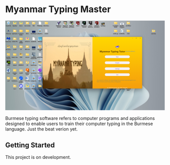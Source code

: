 # Myanmar Typing Master

![software demon](https://github.com/hyper-lynn/MyanmarTypingMaster/blob/main/assets/Screenshot%20(14).png)

Burmese typing software refers to computer programs and applications designed to enable users to train their computer typing in the Burmese language. Just the beat verion yet.

## Getting Started

This project is on development.
